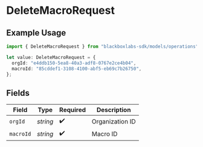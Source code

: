 # DeleteMacroRequest

## Example Usage

```typescript
import { DeleteMacroRequest } from "blackboxlabs-sdk/models/operations";

let value: DeleteMacroRequest = {
  orgId: "e4ddb150-5ea8-40a3-adf8-0767e2ce4b04",
  macroId: "85cddef1-3108-4100-abf5-eb69c7b26750",
};
```

## Fields

| Field              | Type               | Required           | Description        |
| ------------------ | ------------------ | ------------------ | ------------------ |
| `orgId`            | *string*           | :heavy_check_mark: | Organization ID    |
| `macroId`          | *string*           | :heavy_check_mark: | Macro ID           |